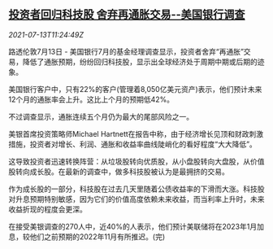 <!--1626178159000-->
[投资者回归科技股 舍弃再通胀交易--美国银行调查](https://cn.reuters.com/article/boa-survey-investors-tech-stocks-0713-idCNKBS2EJ13X)
------

<div><i>2021-07-13T11:24:49Z</i></div><p>路透伦敦7月13日 - 美国银行7月的基金经理调查显示，投资者舍弃“再通胀”交易，降低了通胀预期，纷纷回归科技股，显示出全球经济处于周期中期或后期的迹象。</p><p>美国银行客户中，只有22%的客户(管理着8,050亿美元资产)表示，他们预计未来12个月的通胀率会上升。这比上个月的预期低42%。</p><p>不过调查显示，通胀连续五个月仍为最大的尾部风险之一。</p><p>美银首席投资策略师Michael Hartnett在报告中称，由于经济增长见顶和财政刺激措施，投资者对增长、利润、通胀和收益率曲线陡峭化的看好程度“大大降低”。</p><p>这导致投资者迅速转换阵营：从垃圾股转向优质股，从小盘股转向大盘股，从价值股转向成长股。在最新的调查中，做多科技股被认为是最拥挤的交易。</p><p>作为成长股的一部分，科技股在过去几天里随着公债收益率的下滑而大涨。科技股对升息预期特别敏感，因为它们的价值高度依赖未来收益，而当利率上升时，未来收益折现的程度会更深。</p><p>在接受美银调查的270人中，近40%的人表示，他们预计美联储将在2023年1月加息，较他们之前预期的2022年11月有所推迟。(完)</p>
